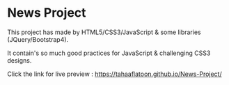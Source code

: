 # News Project

This project has made by HTML5/CSS3/JavaScript & some libraries (JQuery/Bootstrap4).

It contain's so much good practices for JavaScript & challenging CSS3 designs.

Click the link for live preview : <https://tahaaflatoon.github.io/News-Project/>
